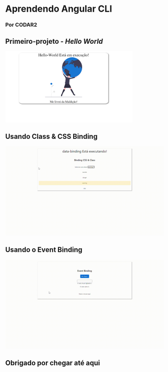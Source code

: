 # Aprendendo Angular CLI

### Por CODAR2

## Primeiro-projeto - *Hello World*

<img src="primeiro-projeto/src/assets/img/hello-world.png" style="width: 400px;">


## Usando Class & CSS Binding

<img src="data-binding/src/assets/img/DataBinding-.gif" style="width:500px;">

## Usando o Event Binding

<img src="data-binding/src/assets/img/DataBinding-event.gif" style="width:500px;">

## Obrigado por chegar até aqui
